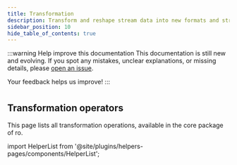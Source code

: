 ```yaml
---
title: Transformation
description: Transform and reshape stream data into new formats and structures.
sidebar_position: 10
hide_table_of_contents: true
---
```


:::warning Help improve this documentation
This documentation is still new and evolving. If you spot any mistakes, unclear explanations, or missing details, please [open an issue](https://github.com/samber/ro/issues).

Your feedback helps us improve!
:::

#
## Transformation operators

This page lists all transformation operations, available in the core package of ro.

import HelperList from '@site/plugins/helpers-pages/components/HelperList';

<HelperList 
  type="core"
  category="transformation"
/>
